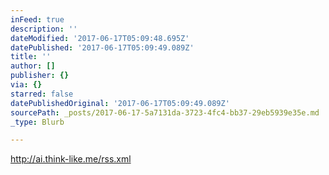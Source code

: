 ```yaml
---
inFeed: true
description: ''
dateModified: '2017-06-17T05:09:48.695Z'
datePublished: '2017-06-17T05:09:49.089Z'
title: ''
author: []
publisher: {}
via: {}
starred: false
datePublishedOriginal: '2017-06-17T05:09:49.089Z'
sourcePath: _posts/2017-06-17-5a7131da-3723-4fc4-bb37-29eb5939e35e.md
_type: Blurb

---
```

http://ai.think-like.me/rss.xml